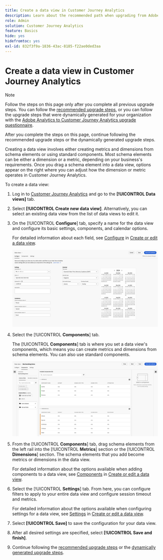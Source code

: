 ```yaml
---
title: Create a data view in Customer Journey Analytics
description: Learn about the recommended path when upgrading from Adobe Analytics to Customer Journey Analytics
role: Admin
solution: Customer Journey Analytics
feature: Basics
hide: yes
hidefromtoc: yes
exl-id: 832f3f9a-1836-43ac-8185-f22ae0ded3aa
---
```

# Create a data view in Customer Journey Analytics

>[!NOTE]
> 
>Follow the steps on this page only after you complete all previous upgrade steps. You can follow the [recommended upgrade steps](/help/getting-started/cja-upgrade/cja-upgrade-recommendations.md#recommended-upgrade-steps-for-most-organizations), or you can follow the upgrade steps that were dynamically generated for your organization with the [Adobe Analytics to Customer Journey Analytics upgrade questionnaire](https://gigazelle.github.io/cja-ttv/). 
>
>After you complete the steps on this page, continue following the recommended upgrade steps or the dynamically generated upgrade steps. 

<!-- Should we single source this instead of duplicate it? The following steps were copied from: /help/data-views/create-dataview.md -->

Creating a data view involves either creating metrics and dimensions from schema elements or using standard components. Most schema elements can be either a dimension or a metric, depending on your business's requirements. Once you drag a schema element into a data view, options appear on the right where you can adjust how the dimension or metric operates in Customer Journey Analytics.

To create a data view:

1. Log in to [Customer Journey Analytics](https://analytics.adobe.com) and go to the **[!UICONTROL Data views]** tab.

1. Select **[!UICONTROL Create new data view]**. Alternatively, you can select an existing data view from the list of data views to edit it.

1. On the [!UICONTROL **Configure**] tab, specify a name for the data view and configure its basic settings, components, and calendar options. 

   For detailed information about each field, see [Configure](/help/data-views/create-dataview.md#configure) in [Create or edit a data view](/help/data-views/create-dataview.md).

   ![Configure data view](assets/dataview-configure.png)

1. Select the [!UICONTROL **Components**] tab. 

   The [!UICONTROL **Components**] tab is where you set a data view's components, which means you can create metrics and dimensions from schema elements. You can also use standard components.

   ![Components tab](assets/dataview-components.png)

1. From the [!UICONTROL **Components**] tab, drag schema elements from the left rail into the [!UICONTROL **Metrics**] section or the [!UICONTROL **Dimensions**] section. The schema elements that you add become metrics or dimensions in the data view. 

   For detailed information about the options available when adding components to a data view, see [Components](/help/data-views/create-dataview.md#components) in [Create or edit a data view](/help/data-views/create-dataview.md).

1. Select the [!UICONTROL **Settings**] tab. From here, you can configure filters to apply to your entire data view and configure session timeout and metrics.

   For detailed information about the options available when configuring settings for a data view, see [Settings](/help/data-views/create-dataview.md#settings) in [Create or edit a data view](/help/data-views/create-dataview.md).

1. Select **[!UICONTROL Save]** to save the configuration for your data view.

1. After all desired settings are specified, select **[!UICONTROL Save and finish]**.

1. Continue following the [recommended upgrade steps](/help/getting-started/cja-upgrade/cja-upgrade-recommendations.md#recommended-upgrade-steps-for-most-organizations) or the [dynamically generated upgrade steps](https://gigazelle.github.io/cja-ttv/).
